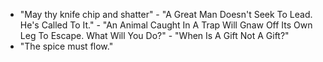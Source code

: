 - "May thy knife chip and shatter" - "A Great Man Doesn't Seek To Lead. He's Called To It." - "An Animal Caught In A Trap Will Gnaw Off Its Own Leg To Escape. What Will You Do?" - "When Is A Gift Not A Gift?"
- "The spice must flow."
